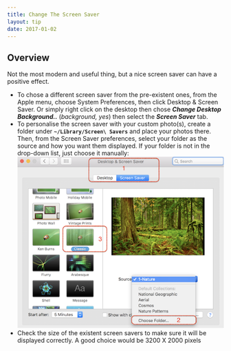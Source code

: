 ```yaml
---
title: Change The Screen Saver
layout: tip
date: 2017-01-02
---
```


## Overview

Not the most modern and useful thing, but a nice screen saver can have a positive effect. 

* To chose a different screen saver from the pre-existent ones, from the Apple menu, choose System Preferences, then click Desktop & Screen Saver. Or simply right click on the desktop then chose __*Change Desktop Background..*__ (*background, yes*) then select the *__Screen Saver__* tab.
* To personalise the screen saver with your custom photo(s), create a folder under **```~/Library/Screen\ Savers```** and place your photos there. Then, from the Screen Saver preferences, select your folder as the source and how you want them displayed. If your folder is not in the drop-down list, just choose it manually:
![screen-saver](/assets/images/tips/screen-saver.png)
* Check the size of the existent screen savers to make sure it will be displayed correctly. A good choice would be 3200 X 2000 pixels
